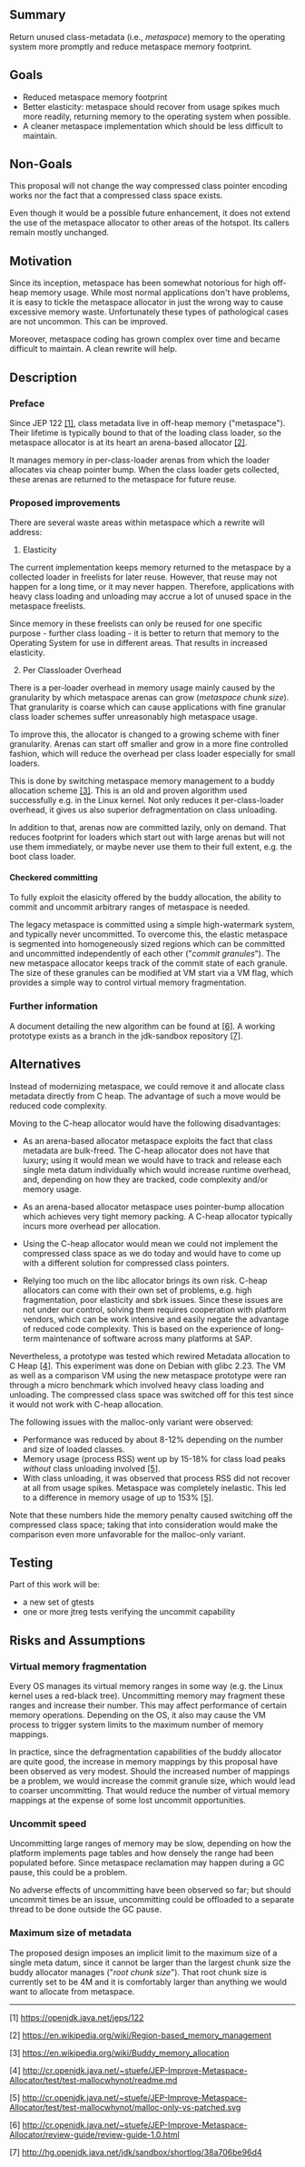 Summary
-------

Return unused class-metadata (i.e., _metaspace_) memory to the operating system more promptly and reduce metaspace memory footprint.

Goals
-----

- Reduced metaspace memory footprint
- Better elasticity: metaspace should recover from usage spikes much more readily, returning memory to the operating system when possible.
- A cleaner metaspace implementation which should be less difficult to maintain.

Non-Goals
---------

This proposal will not change the way compressed class pointer encoding works nor the fact that a compressed class space exists.

Even though it would be a possible future enhancement, it does not extend the use of the metaspace allocator to other areas of the hotspot. Its callers remain mostly unchanged.

Motivation
----------

Since its inception, metaspace has been somewhat notorious for high off-heap memory usage. While most normal applications don't have problems, it is easy to tickle the metaspace allocator in just the wrong way to cause excessive memory waste. Unfortunately these types of pathological cases are not uncommon. This can be improved.

Moreover, metaspace coding has grown complex over time and became difficult to maintain. A clean rewrite will help.

Description
-----------

### Preface

Since JEP 122 [\[1\]](#footnote1), class metadata live in off-heap memory ("metaspace"). Their lifetime is typically bound to that of the loading class loader, so the metaspace allocator is at its heart an arena-based allocator [\[2\]](#footnote2).

It manages memory in per-class-loader arenas from which the loader allocates via cheap pointer bump. When the class loader gets collected, these arenas are returned to the metaspace for future reuse.

### Proposed improvements

There are several waste areas within metaspace which a rewrite will address:

1) Elasticity

The current implementation keeps memory returned to the metaspace by a collected loader in freelists for later reuse. However, that reuse may not happen for a long time, or it may never happen. Therefore, applications with heavy class loading and unloading may accrue a lot of unused space in the metaspace freelists.

Since memory in these freelists can only be reused for one specific purpose - further class loading - it is better to return that memory to the Operating System for use in different areas. That results in increased elasticity.

2) Per Classloader Overhead

There is a per-loader overhead in memory usage mainly caused by the granularity by which metaspace arenas can grow (_metaspace chunk size_). That granularity is coarse which can cause applications with fine granular class loader schemes suffer unreasonably high metaspace usage.

To improve this, the allocator is changed to a growing scheme with finer granularity. Arenas can start off smaller and grow in a more fine controlled fashion, which will reduce the overhead per class loader especially for small loaders.

This is done by switching metaspace memory management to a buddy allocation scheme [\[3\]](#footnote3). This is an old and proven algorithm used successfully e.g. in the Linux kernel. Not only reduces it per-class-loader overhead, it gives us also superior defragmentation on class unloading.

In addition to that, arenas now are committed lazily, only on demand. That reduces footprint for loaders which start out with large arenas but will not use them immediately, or maybe never use them to their full extent, e.g. the boot class loader.

#### Checkered committing

To fully exploit the elasicity offered by the buddy allocation, the ability to commit and uncommit arbitrary ranges of metaspace is needed.

The legacy metaspace is committed using a simple high-watermark system, and typically never uncommitted. To overcome this, the elastic metaspace is segmented into homogeneously sized regions which can be committed and uncommitted independently of each other ("_commit granules_"). The new metaspace allocator keeps track of the commit state of each granule. The size of these granules can be modified at VM start via a VM flag, which provides a simple way to control virtual memory fragmentation.

### Further information

A document detailing the new algorithm can be found at [\[6\]](#footnote6). A working prototype exists as a branch in the jdk-sandbox repository [\[7\]](#footnote7).

Alternatives
------------

Instead of modernizing metaspace, we could remove it and allocate class metadata directly from C heap. The advantage of such a move would be reduced code complexity.

Moving to the C-heap allocator would have the following disadvantages:

- As an arena-based allocator metaspace exploits the fact that class metadata are bulk-freed. The C-heap allocator does not have that luxury; using it would mean we would have to track and release each single meta datum individually which would increase runtime overhead, and, depending on how they are tracked, code complexity and/or memory usage.

- As an arena-based allocator metaspace uses pointer-bump allocation which achieves very tight memory packing. A C-heap allocator typically incurs more overhead per allocation.

- Using the C-heap allocator would mean we could not implement the compressed class space as we do today and would have to come up with a different solution for compressed class pointers.

- Relying too much on the libc allocator brings its own risk. C-heap allocators can come with their own set of problems, e.g. high fragmentation, poor elasticity and sbrk issues. Since these issues are not under our control, solving them requires cooperation with platform vendors, which can be work intensive and easily negate the advantage of reduced code complexity. This is based on the experience of long-term maintenance of software across many platforms at SAP.

Nevertheless, a prototype was tested which rewired Metadata allocation to C Heap [\[4\]](#footnote4). This experiment was done on Debian with glibc 2.23. The VM as well as a comparison VM using the new metaspace prototype were ran through a micro benchmark which involved heavy class loading and unloading. The compressed class space was switched off for this test since it would not work with C-heap allocation.

The following issues with the malloc-only variant were observed:

- Performance was reduced by about 8-12% depending on the number and size of loaded classes.
- Memory usage (process RSS) went up by 15-18% for class load peaks _without_ class unloading involved [\[5\]](#footnote5).
- With class unloading, it was observed that process RSS did not recover at all from usage spikes. Metaspace was completely inelastic. This led to a difference in memory usage of up to 153% [\[5\]](#footnote5).

Note that these numbers hide the memory penalty caused switching off the compressed class space; taking that into consideration would make the comparison even more unfavorable for the malloc-only variant.

Testing
-------

Part of this work will be:
- a new set of gtests
- one or more jtreg tests verifying the uncommit capability

Risks and Assumptions
---------------------

### Virtual memory fragmentation

Every OS manages its virtual memory ranges in some way (e.g. the Linux kernel uses a red-black tree). Uncommitting memory may fragment these ranges and increase their number. This may affect performance of certain memory operations. Depending on the OS, it also may cause the VM process to trigger system limits to the maximum number of memory mappings.

In practice, since the defragmentation capabilities of the buddy allocator are quite good, the increase in memory mappings by this proposal have been observed as very modest. Should the increased number of mappings be a problem, we would increase the commit granule size, which would lead to coarser uncommitting. That would reduce the number of virtual memory mappings at the expense of some lost uncommit opportunities.

### Uncommit speed

Uncommitting large ranges of memory may be slow, depending on how the platform implements page tables and how densely the range had been populated before. Since metaspace reclamation may happen during a GC pause, this could be a problem.

No adverse effects of uncommitting have been observed so far; but should uncommit times be an issue, uncommitting could be offloaded to a separate thread to be done outside the GC pause.

### Maximum size of metadata

The proposed design imposes an implicit limit to the maximum size of a single meta datum, since it cannot be larger than the largest chunk size the buddy allocator manages ("_root chunk size_"). That root chunk size is currently set to be 4M and it is comfortably larger than anything we would want to allocate from metaspace.

----

<a name="footnote1"></a>
[1] https://openjdk.java.net/jeps/122

<a name="footnote2"></a>
[2] https://en.wikipedia.org/wiki/Region-based_memory_management

<a name="footnote3"></a>
[3] https://en.wikipedia.org/wiki/Buddy_memory_allocation

<a name="footnote4"></a>
[4] http://cr.openjdk.java.net/~stuefe/JEP-Improve-Metaspace-Allocator/test/test-mallocwhynot/readme.md

<a name="footnote5"></a>
[5] http://cr.openjdk.java.net/~stuefe/JEP-Improve-Metaspace-Allocator/test/test-mallocwhynot/malloc-only-vs-patched.svg

<a name="footnote6"></a>
[6] http://cr.openjdk.java.net/~stuefe/JEP-Improve-Metaspace-Allocator/review-guide/review-guide-1.0.html

<a name="footnote7"></a>
[7] http://hg.openjdk.java.net/jdk/sandbox/shortlog/38a706be96d4